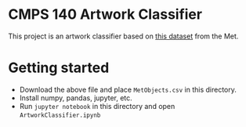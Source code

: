 CMPS 140 Artwork Classifier
==========================

This project is an artwork classifier based on [this dataset](https://www.kaggle.com/metmuseum/the-metropolitan-museum-of-art-open-access/data) from the Met.

Getting started
================

 * Download the above file and place `MetObjects.csv` in this directory.
 * Install numpy, pandas, jupyter, etc.
 * Run `jupyter notebook` in this directory and open `ArtworkClassifier.ipynb`
